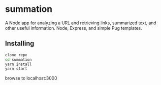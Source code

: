 # summation
A Node app for analyzing a URL and retrieving links, summarized text, and other useful information. Node, Express, and simple Pug templates.

## Installing
```sh
clone repo
cd summation
yarn install
yarn start
```
browse to localhost:3000
